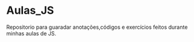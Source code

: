 # Aulas_JS
Repositorio para guaradar anotações,códigos e exercícios feitos durante minhas aulas de JS.

